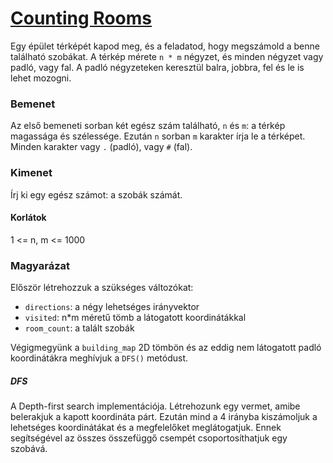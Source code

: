 # [Counting Rooms](https://cses.fi/problemset/task/1192/)

Egy épület térképét kapod meg, és a feladatod, hogy megszámold a benne található szobákat. A térkép mérete `n * m` négyzet, és minden négyzet vagy padló, vagy fal. A padló négyzeteken keresztül balra, jobbra, fel és le is lehet mozogni.

### Bemenet
Az első bemeneti sorban két egész szám található, `n` és `m`: a térkép magassága és szélessége. Ezután `n` sorban `m` karakter írja le a térképet. Minden karakter vagy `.` (padló), vagy `#` (fal).

### Kimenet
Írj ki egy egész számot: a szobák számát.

#### Korlátok
1 <= n, m <= 1000

### Magyarázat
Először létrehozzuk a szükséges változókat: 
- `directions`: a négy lehetséges irányvektor
- `visited`: n*m méretű tömb a látogatott koordinátákkal
- `room_count`: a talált szobák

Végigmegyünk a `building_map` 2D tömbön és az eddig nem látogatott padló koordinátákra meghívjuk a `DFS()` metódust.

##### DFS
A Depth-first search implementációja. Létrehozunk egy vermet, amibe belerakjuk a kapott koordináta párt. Ezután mind a 4 irányba kiszámoljuk a lehetséges koordinátákat és a megfelelőket meglátogatjuk. Ennek segítségével az összes összefüggő csempét csoportosíthatjuk egy szobává.